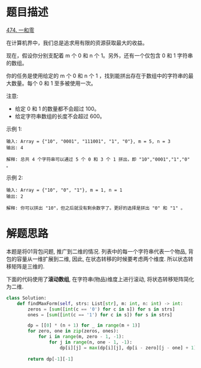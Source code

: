 # 题目描述

[474. 一和零](https://leetcode-cn.com/problems/ones-and-zeroes/)

在计算机界中，我们总是追求用有限的资源获取最大的收益。

现在，假设你分别支配着 m 个 0 和 n 个 1。另外，还有一个仅包含 0 和 1 字符串的数组。

你的任务是使用给定的 m 个 0 和 n 个 1 ，找到能拼出存在于数组中的字符串的最大数量。每个 0 和 1 至多被使用一次。

注意:

- 给定 0 和 1 的数量都不会超过 100。
- 给定字符串数组的长度不会超过 600。

示例 1:
```
输入: Array = {"10", "0001", "111001", "1", "0"}, m = 5, n = 3
输出: 4

解释: 总共 4 个字符串可以通过 5 个 0 和 3 个 1 拼出，即 "10","0001","1","0" 。
```

示例 2:
```
输入: Array = {"10", "0", "1"}, m = 1, n = 1
输出: 2

解释: 你可以拼出 "10"，但之后就没有剩余数字了。更好的选择是拼出 "0" 和 "1" 。
```

# 解题思路

本题是将01背包问题, 推广到二维的情况. 列表中的每一个字符串代表一个物品, 背包的容量从一维扩展到二维, 因此, 在状态转移的时候要考虑两个维度. 所以状态转移矩阵是三维的.

下面的代码使用了**滚动数组**, 在字符串(物品)维度上进行滚动, 将状态转移矩阵简化为二维.

```python
class Solution:
    def findMaxForm(self, strs: List[str], m: int, n: int) -> int:
        zeros = [sum([int(c == '0') for c in s]) for s in strs]
        ones = [sum([int(c == '1') for c in s]) for s in strs]

        dp = [[0] * (n + 1) for _ in range(m + 1)]
        for zero, one in zip(zeros, ones):
            for i in range(m, zero - 1, -1):
                for j in range(n, one - 1, -1):
                    dp[i][j] = max(dp[i][j], dp[i - zero][j - one] + 1)
        
        return dp[-1][-1]
```
